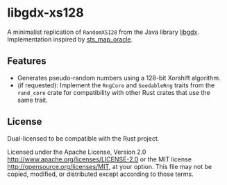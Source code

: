 # libgdx-xs128

A minimalist replication of `RandomXS128` from the Java library [libgdx](https://github.com/libgdx/libgdx). Implementation inspired by [sts_map_oracle](https://github.com/Ru5ty0ne/sts_map_oracle/).

## Features

- Generates pseudo-random numbers using a 128-bit Xorshift algorithm.
- (if requested): Implement the `RngCore` and `SeedableRng` traits from the `rand_core` crate for compatibility with other Rust crates that use the same trait.

## License

Dual-licensed to be compatible with the Rust project.

Licensed under the Apache License, Version 2.0 http://www.apache.org/licenses/LICENSE-2.0 or the MIT license http://opensource.org/licenses/MIT, at your option. This file may not be copied, modified, or distributed except according to those terms.

